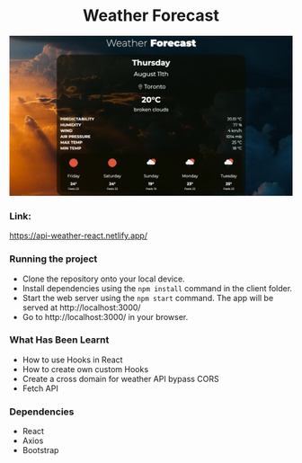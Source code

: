 <h1 align="center">Weather Forecast</h1>


<div align="center">
<img src="https://github.com/ElenaCherpakova/api-weather-react/blob/402f228ac69a9768e456955b6be262db99296f64/public/photos/photoOne.png" width="800"/> 
</div>
 
### Link: 
https://api-weather-react.netlify.app/

### Running the project
  
* Clone the repository onto your local device.
* Install dependencies using the `npm install` command in the client folder.
* Start the web server using the `npm start` command. 
  The app will be served at http://localhost:3000/
* Go to http://localhost:3000/ in your browser.
  
  
### What Has Been Learnt
* How to use Hooks in React 
* How to create own custom Hooks
* Create a cross domain for weather API bypass CORS
* Fetch API
  
### Dependencies

* React
* Axios
* Bootstrap
